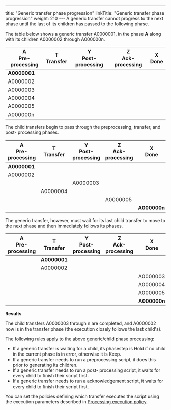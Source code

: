 ---
title: "Generic transfer phase progression"
linkTitle: "Generic transfer phase progression"
weight: 210
--- A generic transfer cannot progress to the next phase until the last of its children has passed to the following phase.

The table below shows a generic transfer A0000001, in the phase ****A**** along with its children A0000002 through A000000n.

| A<br/> Pre- processing | T<br/> Transfer | Y<br/> Post- processing | Z<br/> Ack- processing | X<br/> Done |
| --- | --- | --- | --- | --- |
| **A0000001**  |   |   |   |   |
| A0000002  |   |   |   |   |
| A0000003  |   |   |   |   |
| A0000004  |   |   |   |   |
| A0000005  |   |   |   |   |
| A000000n  |   |   |   |   |

The child transfers begin to pass through the preprocessing, transfer, and post- processing phases.

| A<br/> Pre- processing | T<br/> Transfer | Y<br/> Post- processing | Z<br/> Ack- processing | X<br/> Done |
| --- | --- | --- | --- | --- |
| **A0000001**  |   |   |   |   |
| A0000002  |   |   |   |   |
|   |   | A0000003  |   |   |
|   | A0000004  |   |   |   |
|   |   |   | A0000005  |   |
|   |   |   |   | **A000000n**  |

The generic transfer, however, must wait for its last child transfer to move to the next phase and then immediately follows its phases.

| A<br/> Pre- processing | T<br/> Transfer | Y<br/> Post- processing | Z<br/> Ack- processing | X<br/> Done |
| --- | --- | --- | --- | --- |
|   | **A0000001**  |   |   |   |
|   | A0000002  |   |   |   |
|   |   |   |   | A0000003  |
|   |   |   |   | A0000004 |
|   |   |   |   | A0000005  |
|   |   |   |   | **A000000n**  |

**Results**

The child transfers A0000003 through n are completed, and A0000002 now is in the transfer phase (the execution closely follows the last child's).

The following rules apply to the above generic/child phase processing:

- If a generic transfer is waiting for a child, its phasestep is Hold if no child in the current phase is in error, otherwise it is Keep.
- If a generic transfer needs to run a preprocessing script, it does this prior to generating its children.
- If a generic transfer needs to run a post- processing script, it waits for every child to finish their script first.
- If a generic transfer needs to run a acknowledgement script, it waits for every child to finish their script first.

You can set the policies defining which transfer executes the script using the execution parameters described in [Processing execution policy](../../about_transfer_processing/processing_exec_policy).
